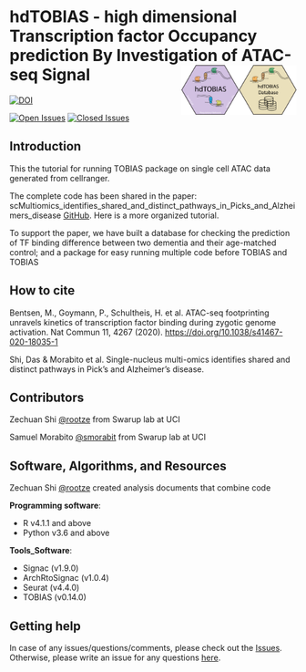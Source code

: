 # hdTOBIAS - high dimensional Transcription factor Occupancy prediction By Investigation of ATAC-seq Signal  <img src="images/hdTOBIAS_logo_database.png" align="right" height="20%" width="20%" /> <img src="images/hdTOBIAS_logo.png" align="right" height="20%" width="20%" />

[![DOI](https://zenodo.org/badge/473458154.svg)](https://zenodo.org/badge/latestdoi/473458154)
<!-- [![version](https://img.shields.io/badge/version-1.0.4-red.svg)](https://semver.org) -->
[![Open Issues](https://img.shields.io/github/issues-raw/rootze/hdTOBIAS?label=open%20issues&color=yellow)](https://github.com/rootze/hdTOBIAS/issues?q=is%3Aopen)
[![Closed Issues](https://img.shields.io/github/issues-closed-raw/rootze/hdTOBIAS?label=closed%20issues&color=green)](https://github.com/rootze/hdTOBIAS/issues?q=is%3Aclosed)


Introduction
------------

This the tutorial for running TOBIAS package on single cell ATAC data generated from cellranger.

The complete code has been shared in the paper: scMultiomics_identifies_shared_and_distinct_pathways_in_Picks_and_Alzheimers_disease [GitHub](https://github.com/swaruplabUCI/scMultiomics_identifies_shared_and_distinct_pathways_in_PiDandAD). Here is a more organized tutorial.

To support the paper, we have built a database for checking the prediction of TF binding difference between two dementia and their age-matched control; and a package for easy running multiple code before TOBIAS and TOBIAS

How to cite
------------

Bentsen, M., Goymann, P., Schultheis, H. et al. ATAC-seq footprinting unravels kinetics of transcription factor binding during zygotic genome activation. Nat Commun 11, 4267 (2020). https://doi.org/10.1038/s41467-020-18035-1

Shi, Das & Morabito et al. Single-nucleus multi-omics identifies shared and distinct pathways in Pick’s and Alzheimer’s disease.


Contributors
------------

Zechuan Shi [@rootze](rootze.github.io) from Swarup lab at UCI

Samuel Morabito [@smorabit](https://smorabit.github.io/) from Swarup lab at UCI


Software, Algorithms, and Resources
------------

Zechuan Shi [@rootze](https://github.com/rootze) created analysis documents that combine code

**Programming software**:
- R v4.1.1 and above
- Python v3.6 and above

**Tools_Software**:
- Signac (v1.9.0)
- ArchRtoSignac (v1.0.4)
- Seurat (v4.4.0)
- TOBIAS (v0.14.0)

Getting help
------------
In case of any issues/questions/comments, please check out the [Issues](https://github.com/rootze/hdTOBIAS/issues). Otherwise, please write an issue for any questions [here](https://github.com/rootze/hdTOBIAS/issues).
